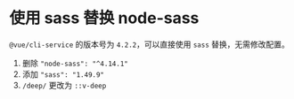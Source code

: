 # 使用 sass 替换 node-sass

`@vue/cli-service` 的版本号为 `4.2.2`，可以直接使用 `sass` 替换，无需修改配置。

1. 删除 `"node-sass": "^4.14.1"`
1. 添加 `"sass": "1.49.9"`
1. `/deep/` 更改为 `::v-deep`